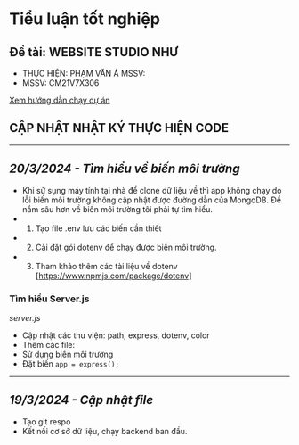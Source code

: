 # Tiểu luận tốt nghiệp
## Đề tài: WEBSITE STUDIO NHƯ

+ THỰC HIỆN: PHẠM VĂN Á MSSV: 
+ MSSV: CM21V7X306

[Xem hướng dẫn chạy dự án](huongdan.md)

## CẬP NHẬT NHẬT KÝ THỰC HIỆN CODE
***

 ## _20/3/2024 - Tìm hiểu về biến môi trường_

- Khi sử sụng máy tính tại nhà để clone dữ liệu về thì app không chạy do lỗi biến môi trường không cập nhật được đường dẫn của MongoDB. Để nắm sâu hơn về biến môi trường tôi phải tự tìm hiểu.
- 1. Tạo file .env lưu các biến cần thiết
- 2. Cài đặt gói dotenv để chạy được biến môi trường.
- 3. Tham khảo thêm các tài liệu về dotenv
     [https://www.npmjs.com/package/dotenv]

### Tìm hiểu Server.js

_server.js_
+ Cập nhật các thư viện: path, express, dotenv, color
+ Thêm các file: 
+ Sử dụng biến môi trường
+ Đặt biến `app = express();`

***
## _19/3/2024 - Cập nhật file_

- Tạo git respo
- Kết nối cơ sở dữ liệu, chạy backend ban đầu.
